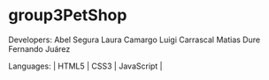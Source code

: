 # group3PetShop

Developers: 
  Abel Segura 
  Laura Camargo
  Luigi Carrascal
  Matias Dure
  Fernando Juárez 

Languages: | HTML5 | CSS3 | JavaScript |
